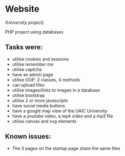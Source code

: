 # Website
*(University project)*

PHP project using databases

## Tasks were:
- utilise cookies and sessions
- utilise *remember me*
- utilise captcha
- have an admin page
- utilise OOP: 2 classes, 4 methods
- can upload files
- utilise images/links to images in a database
- utilise bootstrap
- utilise 2 or more javascripts
- have social media buttons
- have a google map view of the UAIC University
- have a youtube video, a mp4 video and a mp3 file
- utilise canvas and svg elements

## Known issues:
- The 3 pages on the startup page share the same files
